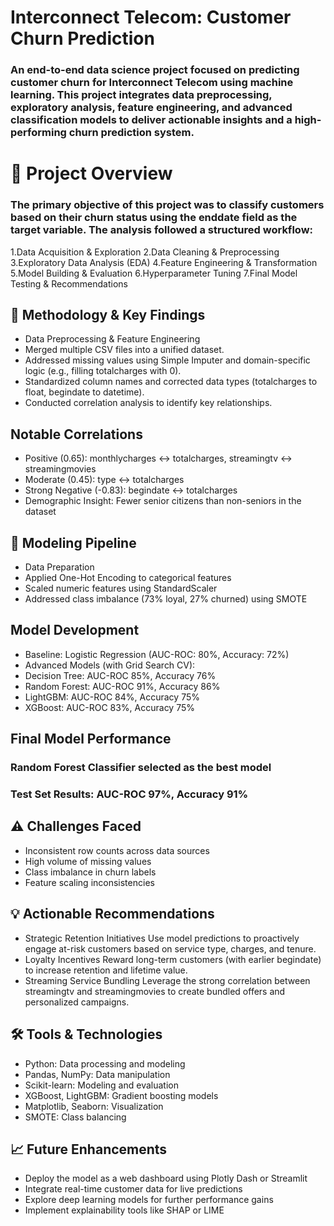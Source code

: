 # Interconnect Telecom: Customer Churn Prediction 
### An end-to-end data science project focused on predicting customer churn for Interconnect Telecom using machine learning. This project integrates data preprocessing, exploratory analysis, feature engineering, and advanced classification models to deliver actionable insights and a high-performing churn prediction system.

# 📌 Project Overview
### The primary objective of this project was to classify customers based on their churn status using the enddate field as the target variable. The analysis followed a structured workflow:

 1.Data Acquisition & Exploration
 2.Data Cleaning & Preprocessing
 3.Exploratory Data Analysis (EDA)
 4.Feature Engineering & Transformation
 5.Model Building & Evaluation
 6.Hyperparameter Tuning
 7.Final Model Testing & Recommendations
## 🧠 Methodology & Key Findings
* Data Preprocessing & Feature Engineering
* Merged multiple CSV files into a unified dataset.
* Addressed missing values using Simple Imputer and domain-specific logic (e.g., filling totalcharges with 0).
* Standardized column names and corrected data types (totalcharges to float, begindate to datetime).
* Conducted correlation analysis to identify key relationships.
## Notable Correlations
* Positive (0.65): monthlycharges ↔ totalcharges, streamingtv ↔ streamingmovies
* Moderate (0.45): type ↔ totalcharges
* Strong Negative (-0.83): begindate ↔ totalcharges
* Demographic Insight: Fewer senior citizens than non-seniors in the dataset
## 🧪 Modeling Pipeline
* Data Preparation
* Applied One-Hot Encoding to categorical features
* Scaled numeric features using StandardScaler
*  Addressed class imbalance (73% loyal, 27% churned) using SMOTE
## Model Development
* Baseline: Logistic Regression (AUC-ROC: 80%, Accuracy: 72%)
* Advanced Models (with Grid Search CV):
* Decision Tree: AUC-ROC 85%, Accuracy 76%
* Random Forest: AUC-ROC 91%, Accuracy 86%
* LightGBM: AUC-ROC 84%, Accuracy 75%
* XGBoost: AUC-ROC 83%, Accuracy 75%
## Final Model Performance
### Random Forest Classifier selected as the best model
### Test Set Results: AUC-ROC 97%, Accuracy 91%
## ⚠️ Challenges Faced
* Inconsistent row counts across data sources
* High volume of missing values
* Class imbalance in churn labels
* Feature scaling inconsistencies
## 💡 Actionable Recommendations
* Strategic Retention Initiatives
    Use model predictions to proactively engage at-risk customers based on service type, charges, and tenure.
* Loyalty Incentives
    Reward long-term customers (with earlier begindate) to increase retention and lifetime value.
* Streaming Service Bundling
    Leverage the strong correlation between streamingtv and streamingmovies to create bundled offers and personalized campaigns.

## 🛠️ Tools & Technologies
* Python: Data processing and modeling
* Pandas, NumPy: Data manipulation
* Scikit-learn: Modeling and evaluation
* XGBoost, LightGBM: Gradient boosting models
* Matplotlib, Seaborn: Visualization
* SMOTE: Class balancing
## 📈 Future Enhancements
* Deploy the model as a web dashboard using Plotly Dash or Streamlit
* Integrate real-time customer data for live predictions
* Explore deep learning models for further performance gains
* Implement explainability tools like SHAP or LIME
